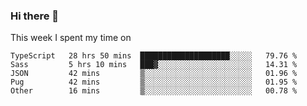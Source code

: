 ### Hi there 👋

<!--
**qiruohan/qiruohan** is a ✨ _special_ ✨ repository because its `README.md` (this file) appears on your GitHub profile.

Here are some ideas to get you started:

- 🔭 I’m currently working on ...
- 🌱 I’m currently learning ...
- 👯 I’m looking to collaborate on ...
- 🤔 I’m looking for help with ...
- 💬 Ask me about ...
- 📫 How to reach me: ...
- 😄 Pronouns: ...
- ⚡ Fun fact: ...
-->

This week I spent my time on 
<!--START_SECTION:waka-->
```text
TypeScript   28 hrs 50 mins  ████████████████████░░░░░   79.76 % 
Sass         5 hrs 10 mins   ███▓░░░░░░░░░░░░░░░░░░░░░   14.31 % 
JSON         42 mins         ▒░░░░░░░░░░░░░░░░░░░░░░░░   01.96 % 
Pug          42 mins         ▒░░░░░░░░░░░░░░░░░░░░░░░░   01.95 % 
Other        16 mins         ▒░░░░░░░░░░░░░░░░░░░░░░░░   00.78 % 
```
<!--END_SECTION:waka-->
